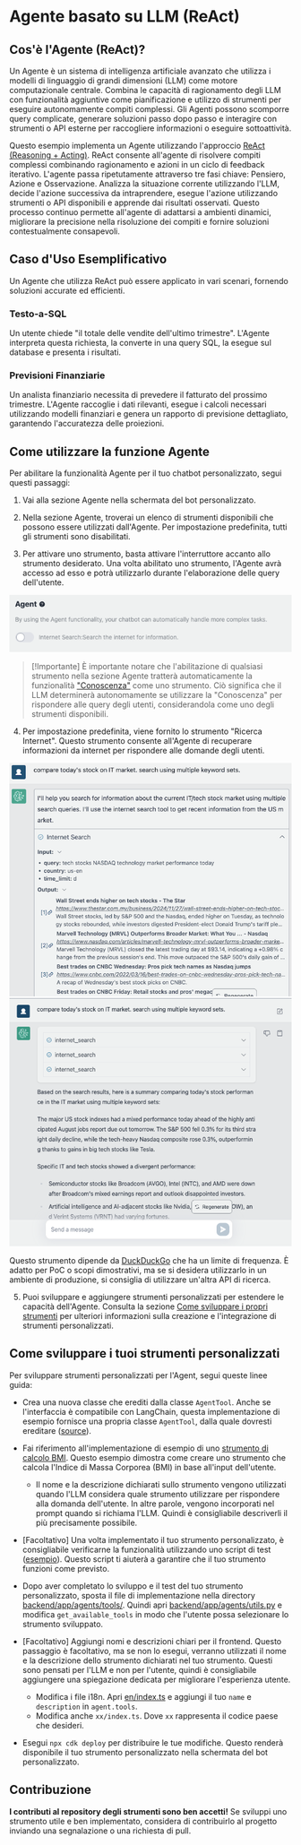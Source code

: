 # Agente basato su LLM (ReAct)

## Cos'è l'Agente (ReAct)?

Un Agente è un sistema di intelligenza artificiale avanzato che utilizza i modelli di linguaggio di grandi dimensioni (LLM) come motore computazionale centrale. Combina le capacità di ragionamento degli LLM con funzionalità aggiuntive come pianificazione e utilizzo di strumenti per eseguire autonomamente compiti complessi. Gli Agenti possono scomporre query complicate, generare soluzioni passo dopo passo e interagire con strumenti o API esterne per raccogliere informazioni o eseguire sottoattività.

Questo esempio implementa un Agente utilizzando l'approccio [ReAct (Reasoning + Acting)](https://www.promptingguide.ai/techniques/react). ReAct consente all'agente di risolvere compiti complessi combinando ragionamento e azioni in un ciclo di feedback iterativo. L'agente passa ripetutamente attraverso tre fasi chiave: Pensiero, Azione e Osservazione. Analizza la situazione corrente utilizzando l'LLM, decide l'azione successiva da intraprendere, esegue l'azione utilizzando strumenti o API disponibili e apprende dai risultati osservati. Questo processo continuo permette all'agente di adattarsi a ambienti dinamici, migliorare la precisione nella risoluzione dei compiti e fornire soluzioni contestualmente consapevoli.

## Caso d'Uso Esemplificativo

Un Agente che utilizza ReAct può essere applicato in vari scenari, fornendo soluzioni accurate ed efficienti.

### Testo-a-SQL

Un utente chiede "il totale delle vendite dell'ultimo trimestre". L'Agente interpreta questa richiesta, la converte in una query SQL, la esegue sul database e presenta i risultati.

### Previsioni Finanziarie

Un analista finanziario necessita di prevedere il fatturato del prossimo trimestre. L'Agente raccoglie i dati rilevanti, esegue i calcoli necessari utilizzando modelli finanziari e genera un rapporto di previsione dettagliato, garantendo l'accuratezza delle proiezioni.

## Come utilizzare la funzione Agente

Per abilitare la funzionalità Agente per il tuo chatbot personalizzato, segui questi passaggi:

1. Vai alla sezione Agente nella schermata del bot personalizzato.

2. Nella sezione Agente, troverai un elenco di strumenti disponibili che possono essere utilizzati dall'Agente. Per impostazione predefinita, tutti gli strumenti sono disabilitati.

3. Per attivare uno strumento, basta attivare l'interruttore accanto allo strumento desiderato. Una volta abilitato uno strumento, l'Agente avrà accesso ad esso e potrà utilizzarlo durante l'elaborazione delle query dell'utente.

![](./imgs/agent_tools.png)

> [!Importante]
> È importante notare che l'abilitazione di qualsiasi strumento nella sezione Agente tratterà automaticamente la funzionalità ["Conoscenza"](https://aws.amazon.com/what-is/retrieval-augmented-generation/) come uno strumento. Ciò significa che il LLM determinerà autonomamente se utilizzare la "Conoscenza" per rispondere alle query degli utenti, considerandola come uno degli strumenti disponibili.

4. Per impostazione predefinita, viene fornito lo strumento "Ricerca Internet". Questo strumento consente all'Agente di recuperare informazioni da internet per rispondere alle domande degli utenti.

![](./imgs/agent1.png)
![](./imgs/agent2.png)

Questo strumento dipende da [DuckDuckGo](https://duckduckgo.com/) che ha un limite di frequenza. È adatto per PoC o scopi dimostrativi, ma se si desidera utilizzarlo in un ambiente di produzione, si consiglia di utilizzare un'altra API di ricerca.

5. Puoi sviluppare e aggiungere strumenti personalizzati per estendere le capacità dell'Agente. Consulta la sezione [Come sviluppare i propri strumenti](#how-to-develop-your-own-tools) per ulteriori informazioni sulla creazione e l'integrazione di strumenti personalizzati.

## Come sviluppare i tuoi strumenti personalizzati

Per sviluppare strumenti personalizzati per l'Agent, segui queste linee guida:

- Crea una nuova classe che erediti dalla classe `AgentTool`. Anche se l'interfaccia è compatibile con LangChain, questa implementazione di esempio fornisce una propria classe `AgentTool`, dalla quale dovresti ereditare ([source](../backend/app/agents/tools/agent_tool.py)).

- Fai riferimento all'implementazione di esempio di uno [strumento di calcolo BMI](../examples/agents/tools/bmi/bmi.py). Questo esempio dimostra come creare uno strumento che calcola l'Indice di Massa Corporea (BMI) in base all'input dell'utente.

  - Il nome e la descrizione dichiarati sullo strumento vengono utilizzati quando l'LLM considera quale strumento utilizzare per rispondere alla domanda dell'utente. In altre parole, vengono incorporati nel prompt quando si richiama l'LLM. Quindi è consigliabile descriverli il più precisamente possibile.

- [Facoltativo] Una volta implementato il tuo strumento personalizzato, è consigliabile verificarne la funzionalità utilizzando uno script di test ([esempio](../examples/agents/tools/bmi/test_bmi.py)). Questo script ti aiuterà a garantire che il tuo strumento funzioni come previsto.

- Dopo aver completato lo sviluppo e il test del tuo strumento personalizzato, sposta il file di implementazione nella directory [backend/app/agents/tools/](../backend/app/agents/tools/). Quindi apri [backend/app/agents/utils.py](../backend/app/agents/utils.py) e modifica `get_available_tools` in modo che l'utente possa selezionare lo strumento sviluppato.

- [Facoltativo] Aggiungi nomi e descrizioni chiari per il frontend. Questo passaggio è facoltativo, ma se non lo esegui, verranno utilizzati il nome e la descrizione dello strumento dichiarati nel tuo strumento. Questi sono pensati per l'LLM e non per l'utente, quindi è consigliabile aggiungere una spiegazione dedicata per migliorare l'esperienza utente.

  - Modifica i file i18n. Apri [en/index.ts](../frontend/src/i18n/en/index.ts) e aggiungi il tuo `name` e `description` in `agent.tools`.
  - Modifica anche `xx/index.ts`. Dove `xx` rappresenta il codice paese che desideri.

- Esegui `npx cdk deploy` per distribuire le tue modifiche. Questo renderà disponibile il tuo strumento personalizzato nella schermata del bot personalizzato.

## Contribuzione

**I contributi al repository degli strumenti sono ben accetti!** Se sviluppi uno strumento utile e ben implementato, considera di contribuirlo al progetto inviando una segnalazione o una richiesta di pull.